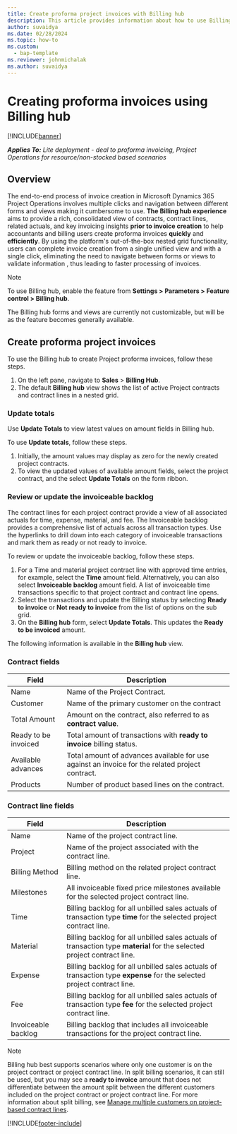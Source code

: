 ```yaml
---
title: Create proforma project invoices with Billing hub
description: This article provides information about how to use Billing hub to create proforma project-based invoices.
author: suvaidya
ms.date: 02/28/2024
ms.topic: how-to
ms.custom: 
  - bap-template
ms.reviewer: johnmichalak
ms.author: suvaidya
---
```


# Creating proforma invoices using Billing hub

[!INCLUDE[banner](../includes/banner.md)]

_**Applies To:** Lite deployment - deal to proforma invoicing, Project Operations for resource/non-stocked based scenarios_

## Overview
The end-to-end process of invoice creation in Microsoft Dynamics 365 Project Operations involves multiple clicks and navigation between different forms and views making it cumbersome to use. 
**The Billing hub experience** aims to provide a rich, consolidated view of contracts, contract lines, related actuals, and key invoicing insights **prior to invoice creation** to help accountants and billing users create proforma invoices **quickly** and **efficiently**. By using the platform's out-of-the-box nested grid functionality, users can complete invoice creation from a single unified view and with a single click, eliminating the need to navigate between forms or views to validate information , thus leading to faster processing of invoices.

> [!Note]
> To use Billing hub, enable the feature from **Settings > Parameters > Feature control > Billing hub**.
>
> The Billing hub forms and views are currently not customizable, but will be as the feature becomes generally available. 

## Create proforma project invoices

To use the Billing hub to create Project proforma invoices, follow these steps.

1. On the left pane, navigate to **Sales** \> **Billing Hub**.
1. The default **Billing hub** view shows the list of active Project contracts and contract lines in a nested grid.

### Update totals 

Use **Update Totals** to view latest values on amount fields in Billing hub.

To use **Update totals**, follow these steps.

1. Initially, the amount values may display as zero for the newly created project contracts. 
1. To view the updated values of available amount fields, select the project contract, and the select **Update Totals** on the form ribbon.

### Review or update the invoiceable backlog

The contract lines for each project contract provide a view of all associated actuals for time, expense, material, and fee. The Invoiceable backlog provides a comprehensive list of actuals across all transaction types. Use the hyperlinks to drill down into each category of invoiceable transactions and mark them as ready or not ready to invoice.

To review or update the invoiceable backlog, follow these steps.

1. For a Time and material project contract line with approved time entries, for example, select the **Time** amount field. Alternatively, you can also select **Invoiceable backlog** amount field. A list of invoiceable time transactions specific to that project contract and contract line opens.
1. Select the transactions and update the Billing status by selecting **Ready to invoice** or **Not ready to invoice** from the list of options on the sub grid.
1. On the **Billing hub** form, select **Update Totals**. This updates the **Ready to be invoiced** amount.

The following information is available in the **Billing hub** view. 

### Contract fields 
| Field |Description|
| --- | --- | 
|Name | Name of the Project Contract. |
|Customer | Name of the primary customer on the contract |
|Total Amount| Amount on the contract, also referred to as **contract value**. |
|Ready to be invoiced| Total amount of transactions with **ready to invoice** billing status. |
|Available advances| Total amount of advances available for use against an invoice for the related project contract. |
|Products| Number of product based lines on the contract. |

### Contract line fields
| Field |Description |
| --- | --- | 
|Name| Name of the project contract line. |
|Project | Name of the project associated with the contract line. |
|Billing Method| Billing method on the related project contract line. |
|Milestones| All invoiceable fixed price milestones available for the selected project contract line. |
|Time| Billing backlog for all unbilled sales actuals of transaction type **time** for the selected project contract line. |
|Material| Billing backlog for all unbilled sales actuals of transaction type **material** for the selected project contract line. |
|Expense| Billing backlog for all unbilled sales actuals of transaction type **expense** for the selected project contract line. |
|Fee| Billing backlog for all unbilled sales actuals of transaction type **fee** for the selected project contract line. |
|Invoiceable backlog| Billing backlog that includes all invoiceable transactions for the project contract line. |

> [!Note]
> Billing hub best supports scenarios where only one customer is on the project contract or project contract line. In split billing scenarios, it can still be used, but you may see a **ready to invoice** amount that does not differentiate between the amount split between the different customers included on the project contract or project contract line. For more information about split billing, see [Manage multiple customers on project-based contract lines](/dynamics365/project-operations/sales/manage-multiple-customers-contract-line).

[!INCLUDE[footer-include](../includes/footer-banner.md)]
